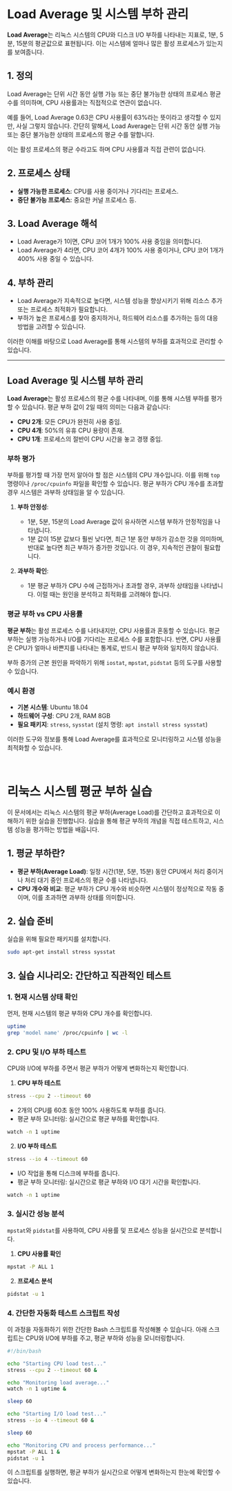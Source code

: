 # Load Average 및 시스템 부하 관리

**Load Average**는 리눅스 시스템의 CPU와 디스크 I/O 부하를 나타내는 지표로, 1분, 5분, 15분의 평균값으로 표현됩니다. 이는 시스템에 얼마나 많은 활성 프로세스가 있는지를 보여줍니다.

## 1. 정의
Load Average는 단위 시간 동안 실행 가능 또는 중단 불가능한 상태의 프로세스 평균 수를 의미하며, CPU 사용률과는 직접적으로 연관이 없습니다.

예를 들어, Load Average 0.63은 CPU 사용률이 63%라는 뜻이라고 생각할 수 있지만, 사실 그렇지 않습니다. 
간단히 말해서,  Load Average는 단위 시간 동안 실행 가능 또는 중단 불가능한 상태의 프로세스의 평균 수를 말합니다. 

이는 활성 프로세스의 평균 수라고도 하며 CPU 사용률과 직접 관련이 없습니다.

## 2. 프로세스 상태
- **실행 가능한 프로세스**: CPU를 사용 중이거나 기다리는 프로세스.
- **중단 불가능 프로세스**: 중요한 커널 프로세스 등.

## 3. Load Average 해석
- Load Average가 1이면, CPU 코어 1개가 100% 사용 중임을 의미합니다.
- Load Average가 4라면, CPU 코어 4개가 100% 사용 중이거나, CPU 코어 1개가 400% 사용 중일 수 있습니다.

## 4. 부하 관리
- Load Average가 지속적으로 높다면, 시스템 성능을 향상시키기 위해 리소스 추가 또는 프로세스 최적화가 필요합니다.
- 부하가 높은 프로세스를 찾아 중지하거나, 하드웨어 리소스를 추가하는 등의 대응 방법을 고려할 수 있습니다.

이러한 이해를 바탕으로 Load Average를 통해 시스템의 부하를 효과적으로 관리할 수 있습니다.

---

## Load Average 및 시스템 부하 관리

**Load Average**는 활성 프로세스의 평균 수를 나타내며, 이를 통해 시스템 부하를 평가할 수 있습니다. 평균 부하 값이 2일 때의 의미는 다음과 같습니다:

- **CPU 2개**: 모든 CPU가 완전히 사용 중임.
- **CPU 4개**: 50%의 유휴 CPU 용량이 존재.
- **CPU 1개**: 프로세스의 절반이 CPU 시간을 놓고 경쟁 중임.

### 부하 평가

부하를 평가할 때 가장 먼저 알아야 할 점은 시스템의 CPU 개수입니다. 이를 위해 `top` 명령이나 `/proc/cpuinfo` 파일을 확인할 수 있습니다. 평균 부하가 CPU 개수를 초과할 경우 시스템은 과부하 상태임을 알 수 있습니다.

1. **부하 안정성**:
   - 1분, 5분, 15분의 Load Average 값이 유사하면 시스템 부하가 안정적임을 나타냅니다.
   - 1분 값이 15분 값보다 훨씬 낮다면, 최근 1분 동안 부하가 감소한 것을 의미하며, 반대로 높다면 최근 부하가 증가한 것입니다. 이 경우, 지속적인 관찰이 필요합니다.

2. **과부하 확인**:
   - 1분 평균 부하가 CPU 수에 근접하거나 초과할 경우, 과부하 상태임을 나타냅니다. 이럴 때는 원인을 분석하고 최적화를 고려해야 합니다.

### 평균 부하 vs CPU 사용률

**평균 부하**는 활성 프로세스 수를 나타내지만, CPU 사용률과 혼동할 수 있습니다. 평균 부하는 실행 가능하거나 I/O를 기다리는 프로세스 수를 포함합니다. 반면, CPU 사용률은 CPU가 얼마나 바쁜지를 나타내는 통계로, 반드시 평균 부하와 일치하지 않습니다.

부하 증가의 근본 원인을 파악하기 위해 `iostat`, `mpstat`, `pidstat` 등의 도구를 사용할 수 있습니다.

### 예시 환경

- **기본 시스템**: Ubuntu 18.04
- **하드웨어 구성**: CPU 2개, RAM 8GB
- **필요 패키지**: `stress`, `sysstat` (설치 명령: `apt install stress sysstat`)

이러한 도구와 정보를 통해 Load Average를 효과적으로 모니터링하고 시스템 성능을 최적화할 수 있습니다.

<br/>

# 리눅스 시스템 평균 부하 실습

이 문서에서는 리눅스 시스템의 평균 부하(Average Load)를 간단하고 효과적으로 이해하기 위한 실습을 진행합니다. 실습을 통해 평균 부하의 개념을 직접 테스트하고, 시스템 성능을 평가하는 방법을 배웁니다.

## 1. 평균 부하란?

- **평균 부하(Average Load)**: 일정 시간(1분, 5분, 15분) 동안 CPU에서 처리 중이거나 처리 대기 중인 프로세스의 평균 수를 나타냅니다.
- **CPU 개수와 비교**: 평균 부하가 CPU 개수와 비슷하면 시스템이 정상적으로 작동 중이며, 이를 초과하면 과부하 상태를 의미합니다.

## 2. 실습 준비

실습을 위해 필요한 패키지를 설치합니다.
```bash
sudo apt-get install stress sysstat
```

## 3. 실습 시나리오: 간단하고 직관적인 테스트

### 1. 현재 시스템 상태 확인

먼저, 현재 시스템의 평균 부하와 CPU 개수를 확인합니다.
```bash
uptime
grep 'model name' /proc/cpuinfo | wc -l
```

### 2. CPU 및 I/O 부하 테스트
CPU와 I/O에 부하를 주면서 평균 부하가 어떻게 변화하는지 확인합니다.

1. **CPU 부하 테스트**
```bash
stress --cpu 2 --timeout 60
```

- 2개의 CPU를 60초 동안 100% 사용하도록 부하를 줍니다.
- 평균 부하 모니터링: 실시간으로 평균 부하를 확인합니다.
```bash
watch -n 1 uptime
```

2. **I/O 부하 테스트**
```bash
stress --io 4 --timeout 60
```
- I/O 작업을 통해 디스크에 부하를 줍니다.
- 평균 부하 모니터링: 실시간으로 평균 부하와 I/O 대기 시간을 확인합니다.
```bash
watch -n 1 uptime
```

### 3. 실시간 성능 분석

`mpstat`와 `pidstat`를 사용하여, CPU 사용률 및 프로세스 성능을 실시간으로 분석합니다.

1. **CPU 사용률 확인**
```bash
mpstat -P ALL 1
```
2. **프로세스 분석**
```bash
pidstat -u 1
```

### 4. 간단한 자동화 테스트 스크립트 작성

이 과정을 자동화하기 위한 간단한 Bash 스크립트를 작성해볼 수 있습니다. 아래 스크립트는 CPU와 I/O에 부하를 주고, 평균 부하와 성능을 모니터링합니다.
```bash
#!/bin/bash

echo "Starting CPU load test..."
stress --cpu 2 --timeout 60 &

echo "Monitoring load average..."
watch -n 1 uptime &

sleep 60

echo "Starting I/O load test..."
stress --io 4 --timeout 60 &

sleep 60

echo "Monitoring CPU and process performance..."
mpstat -P ALL 1 &
pidstat -u 1
```
이 스크립트를 실행하면, 평균 부하가 실시간으로 어떻게 변화하는지 한눈에 확인할 수 있습니다.